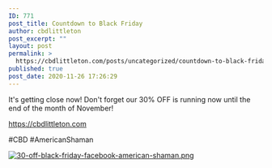 ```yaml
---
ID: 771
post_title: Countdown to Black Friday
author: cbdlittleton
post_excerpt: ""
layout: post
permalink: >
  https://cbdlittleton.com/posts/uncategorized/countdown-to-black-friday/
published: true
post_date: 2020-11-26 17:26:29
---
```

It's getting close now! Don't forget our 30% OFF is running now&nbsp;until the end of the month of November!

<a href="https://cbdlittleton.com">https://cbdlittleton.com</a>

#CBD #AmericanShaman

<a title="30-off-black-friday-facebook-american-shaman.png" href="https://cbdlittleton.com/wp-content/uploads/2020/11/1606436654457-1.png"><img title="30-off-black-friday-facebook-american-shaman.png" src="https://cbdlittleton.com/wp-content/uploads/2020/11/1606436654457-1.png" alt="30-off-black-friday-facebook-american-shaman.png"></a>